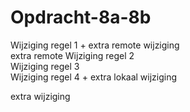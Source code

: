 # Opdracht-8a-8b
Wijziging  regel 1 + extra remote wijziging<br>  extra remote
Wijziging regel 2 <br>
Wijziging regel 3 <br>
Wijziging regel 4 + extra lokaal wijziging


extra wijziging
